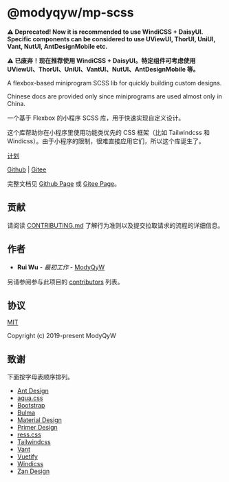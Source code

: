 # @modyqyw/mp-scss

**⚠️ Deprecated! Now it is recommended to use WindiCSS + DaisyUI. Specific components can be considered to use UViewUI, ThorUI, UniUI, Vant, NutUI, AntDesignMobile etc.**

**⚠️ 已废弃！现在推荐使用 WindiCSS + DaisyUI。特定组件可考虑使用 UViewUI、ThorUI、UniUI、VantUI、NutUI、AntDesignMobile 等。**

A flexbox-based miniprogram SCSS lib for quickly building custom designs.

Chinese docs are provided only since miniprograms are used almost only in China.

一个基于 Flexbox 的小程序 SCSS 库，用于快速实现自定义设计。

这个库帮助你在小程序里使用功能类优先的 CSS 框架（比如 Tailwindcss 和 Windicss）。由于小程序的限制，很难直接应用它们，所以这个库诞生了。

[计划](https://github.com/ModyQyW/mp-scss/issues/8)

[Github](https://github.com/ModyQyW/mp-scss#readme) | [Gitee](https://gitee.com/ModyQyW/mp-scss#readme)

完整文档见 [Github Page](https://modyqyw.github.io/mp-scss/) 或 [Gitee Page](https://modyqyw.gitee.io/mp-scss/)。

## 贡献

请阅读 [CONTRIBUTING.md](./CONTRIBUTING.md) 了解行为准则以及提交拉取请求的流程的详细信息。

## 作者

- **Rui Wu** - *最初工作* - [ModyQyW](https://github.com/ModyQyW)

另请参阅参与此项目的 [contributors](https://github.com/ModyQyW/mp-scss/contributors) 列表。

## 协议

[MIT](./LICENSE)

Copyright (c) 2019-present ModyQyW

## 致谢

下面按字母表顺序排列。

- [Ant Design](https://ant.design/)
- [aqua.css](https://aquacss.netlify.app/)
- [Bootstrap](https://getbootstrap.com/)
- [Bulma](https://bulma.io/)
- [Material Design](https://material.io/)
- [Primer Design](https://primer.style/)
- [ress.css](https://ress-css.surge.sh/)
- [Tailwindcss](https://tailwindcss.com/)
- [Vant](https://vant-contrib.gitee.io/vant/)
- [Vuetify](https://vuetifyjs.com/)
- [Windicss](https://windicss.org/)
- [Zan Design](https://design.youzan.com/)
